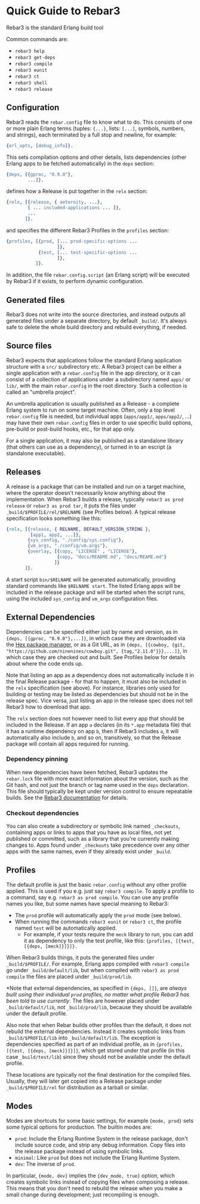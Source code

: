 # Quick Guide to Rebar3

Rebar3 is the standard Erlang build tool

Common commands are:
 - `rebar3 help`
 - `rebar3 get-deps`
 - `rebar3 compile`
 - `rebar3 eunit`
 - `rebar3 ct`
 - `rebar3 shell`
 - `rebar3 release`

## Configuration

Rebar3 reads the `rebar.config` file to know what to do. This consists of
one or more plain Erlang terms (tuples: `{...}`, lists: `[...]`, symbols,
numbers, and strings), each terminated by a full stop and newline, for
example:
```erlang
{erl_opts, [debug_info]}.
```
This sets compilation options and other details, lists dependencies (other
Erlang apps to be fetched automatically) in the `deps` section:
```erlang
{deps, [{gproc, "0.9.0"},
        ...]}.
```
defines how a Release is put together in the `relx` section:
```erlang
{relx, [{release, { aeternity, ...},
        [ ... included-applications ... ]},
        ...
       ]}.
```
and specifies the different Rebar3 Profiles in the `profiles` section:
```erlang
{profiles, [{prod, [... prod-specific-options ...
                   ]},
            {test, [... test-specific-options ...
                   ]},
           ]}.
```

In addition, the file `rebar.config.script` (an Erlang script) will be
executed by Rebar3 if it exists, to perform dynamic configuration.

## Generated files

Rebar3 does not write into the source directories, and instead outputs all
generated files under a separate directory, by default `_build/`. It's
always safe to delete the whole build directory and rebuild everything, if
needed.

## Source files

Rebar3 expects that applications follow the standard Erlang application
structure with a `src/` subdirectory etc. A Rebar3 project can be either a
single application with a `rebar.config` file in the app directory, or it
can consist of a collection of applications under a subdirectory named
`apps/` or `lib/`, with the main `rebar.config` in the root directory. Such
a collection is called an "umbrella project".

An umbrella application is usually published as a Release - a complete
Erlang system to run on some target machine. Often, only a top level
`rebar.config` file is needed, but individual apps (`apps/app1/`,
`apps/app2/`, ...) may have their own `rebar.config` files in order to use
specific build options, pre-build or post-build hooks, etc., for that app
only.

For a single application, it may also be published as a standalone library
(that others can use as a dependency), or turned in to an escript (a
standalone executable).

## Releases

A release is a package that can be installed and run on a target machine,
where the operator doesn't necessarily know anything about the
implementation. When Rebar3 builds a release, typically `rebar3 as prod
release` or `rebar3 as prod tar`, it puts the files under
`_build/$PROFILE/rel/$RELNAME` (see Profiles below). A typical release
specification looks something like this:

```erlang
{relx, [{release, { RELNAME, DEFAULT_VERSION_STRING },
         [app1, app2, ...]},
        {sys_config, "./config/sys.config"},
        {vm_args, "./config/vm.args"},
        {overlay, [{copy, "LICENSE" , "LICENSE"},
                   {copy, "docs/README.md", "docs/REAME.md"}
                  ]}
       ]}.
```

A start script `bin/$RELNAME` will be generated automatically, providing
standard commands like `$RELNAME start`. The listed Erlang apps will be
included in the release package and will be started when the script runs,
using the included `sys_config` and `vm_args` configuration files.

## External Dependencies
Dependencies can be specified either just by name and version, as in
`{deps, [{gproc, "0.9.0"},...]}`, in which case they are downloaded via the
[Hex package manager](https://hex.pm/), or as a Git URL, as in `{deps,
[{cowboy, {git, "https://github.com/ninenines/cowboy.git",
{tag,"2.11.0"}}},...]}`, in which case they are checked out and built. See
Profiles below for details about where the code ends up.

Note that listing an app as a dependency does not automatically include it
in the final Release package - for that to happen, it must also be included
in the `relx` specification (see above). For instance, libraries only used
for building or testing may be listed as dependencies but should not be in
the release spec. Vice versa, just listing an app in the release spec does
not tell Rebar3 how to download that app.

The `relx` section does not however need to list every app that should be
included in the Release. If an app `a` declares (in its `*.app` metadata
file) that it has a runtime dependency on app `b`, then if Rebar3 includes
`a`, it will automatically also include `b`, and so on, transitively, so
that the Release package will contain all apps required for running.

### Dependency pinning
When new dependencies have been fetched, Rebar3 updates the `rebar.lock`
file with more exact information about the version, such as the Git hash,
and not just the branch or tag name used in the `deps` declaration. This
file should typically be kept under version control to ensure repeatable
builds. See the [Rebar3
documentation](https://www.rebar3.org/docs/configuration/dependencies/#lock-files)
for details.

### Checkout dependencies
You can also create a subdirectory or symbolic link named `_checkouts`,
containing apps or links to apps that you have as local files, not yet
published or committed, such as a library that you're currently making
changes to. Apps found under `_checkouts` take precedence over any other
apps with the same names, even if they already exist under `_build`.

## Profiles

The default profile is just the basic `rebar.config` without any other
profile applied. This is used if you e.g. just say `rebar3 compile`. To
apply a profile to a command, say e.g. `rebar3 as prod compile`. You can
use any profile names you like, but some names have special meaning to
Rebar3:
 - The `prod` profile will automatically apply the `prod` mode (see below).
 - When running the commands `rebar3 eunit` or `rebar3 ct`, the profile
   named `test` will be automatically applied.
   - For example, if your tests require the `meck` library to run, you can
   add it as dependency to only the test profile, like this:
   ```{profiles, [{test, [{deps, [meck]}]}]}.```

When Rebar3 builds things, it puts the generated files under
`_build/$PROFILE/`. For example, Erlang apps compiled with `rebar3 compile`
go under `_build/default/lib`, but when compiled with `rebar3 as prod
compile` the files are placed under `_build/prod/lib`.

*Note that external dependencies, as specified in `{deps, []}`, are *always
built using their individual `prod` profiles, no matter what profile Rebar3
has been told to use currently*. The files are however placed under
`_build/default/lib`, not `_build/prod/lib`, because they should be
available under the default profile.

Also note that when Rebar builds other profiles than the default, it does
not rebuild the external dependencies. Instead it creates symbolic links
from `_build/$PROFILE/lib` into `_build/default/lib`. The exception is
dependencies specified as part of an individual profile, as in `{profiles,
[{test, [{deps, [meck]}]}]}`, which get stored under that profile (in this
case `_build/test/lib`) since they should not be available under the
default profile.

These locations are typically not the final destination for the compiled
files. Usually, they will later get copied into a Release package under
`_build/$PROFILE/rel` for distribution as a tarball or similar.

## Modes

Modes are shortcuts for some basic settings, for example `{mode, prod}`
sets some typical options for production. The builtin modes are:
 - `prod`: Include the Erlang Runtime System in the release package, don't
    include source code, and strip any debug information. Copy files into
    the release package instead of using symbolic links.
 - `minimal`: Like `prod` but does not include the Erlang Runtime System.
 - `dev`: The inverse of `prod`.

In particular, `{mode, dev}` implies the `{dev_mode, true}` option, which
creates symbolic links instead of copying files when composing a release.
This means that you don't need to rebuild the release when you make a small
change during development; just recompiling is enough.
